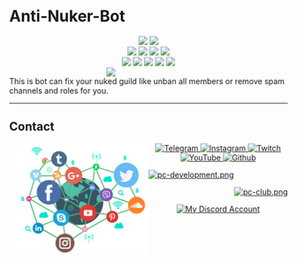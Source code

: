 # Anti-Nuker-Bot
<div align="center">
    <img src="https://badges.aleen42.com/src/node.svg">
    <img src="https://img.shields.io/github/v/release/Persian-Caesar/Anti-Nuker-Bot?label=Version">
    <div>
        <img src="https://img.shields.io/github/license/Persian-Caesar/Anti-Nuker-Bot?label=License">
        <img src="https://img.shields.io/github/last-commit/Persian-Caesar/Anti-Nuker-Bot?label=Last Commit">
        <img src="https://img.shields.io/github/release-date/Persian-Caesar/Anti-Nuker-Bot?label=Last Release">
        <img src="https://img.shields.io/github/downloads/Persian-Caesar/Anti-Nuker-Bot/total?label=Downloads">
    </div>
    <img src="https://img.shields.io/github/forks/Persian-Caesar/Anti-Nuker-Bot?label=Forks">
    <img src="https://img.shields.io/github/stars/Persian-Caesar/Anti-Nuker-Bot?label=Stars">
    <img src="https://img.shields.io/github/watchers/Persian-Caesar/Anti-Nuker-Bot?label=Watchers">
    <img src="https://img.shields.io/github/languages/code-size/Persian-Caesar/Anti-Nuker-Bot?label=Code Size">
    <img src="https://img.shields.io/github/directory-file-count/Persian-Caesar/Anti-Nuker-Bot?label=Files">
    <div>
        <img style="display:block;margin-left:auto;margin-right:auto;width:30%;" src="https://github-readme-stats.vercel.app/api/pin/?username=Persian-Caesar&repo=Anti-Nuker-Bot&theme=react">
    </div>
</div>
This is bot can fix your nuked guild like unban all members or remove spam channels and roles for you.

---

## Contact

<div align="center">
  <a href="http://sobhan.epizy.com/" target="_blank">
    <img align="left" src ="https://github.com/Sobhan-SRZA/Sobhan-SRZA/raw/main/source/social-media.png" width = 50% >
  </a>
  <a href="https://t.me/pc_clubs" target="_blank">
    <img alt="Telegram" src="https://img.shields.io/static/v1?message=Telegram&logo=telegram&label=&color=229ED9&logoColor=white&labelColor=&style=flat" height="30" />
  </a>
  <a href="https://www.instagram.com/pc__clubs/" target="_blank">
    <img alt="Instagram" src="https://img.shields.io/static/v1?message=Instagram&logo=instagram&label=&color=C13584&logoColor=white&labelColor=&style=flat" height="30" />
  </a>
  </a>
  <a href="https://www.twitch.tv/sobhan_srza" target="_blank">
    <img alt="Twitch" src="https://img.shields.io/static/v1?message=Twitch&logo=twitch&label=&color=6441A4&logoColor=white&labelColor=&style=flat" height="30" />
  </a>
  <a href="https://www.youtube.com/@mr_sinre?app=desktop&sub_confirmation=1" target="_blank">
    <img alt="YouTube" src="https://img.shields.io/static/v1?message=YouTube&logo=youtube&label=&color=FF0000&logoColor=white&labelColor=&style=flat" height="30" />
  </a>
  <a href="https://github.com/Sobhan-SRZA" target="_blank">
    <img alt="Github" src="https://img.shields.io/static/v1?message=Github&logo=github&label=&color=000000&logoColor=white&labelColor=&style=flat" height="30" />
  </a>
</p>
<p align="left">
  <a href="https://discord.gg/P4XxUmebDa" target="_blank"> 
    <img src="https://discord.com/api/guilds/1054814674979409940/widget.png?style=banner2" alt="pc-development.png">
  </a>
</p>
<p align="right">
  <a href="https://discord.gg/54zDNTAymF" target="_blank"> 
    <img src="https://discord.com/api/guilds/1181764925874507836/widget.png?style=banner2" alt="pc-club.png">
  </a>
</p>
<p align="center">
  <a href="https://discord.com/users/865630940361785345" target="_blank">
    <img alt="My Discord Account" src="https://discord.c99.nl/widget/theme-1/865630940361785345.png"  />
  </a>
</p>
</div>
